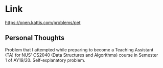 # Link

https://open.kattis.com/problems/pet

## Personal Thoughts

Problem that I attempted while preparing to become a Teaching Assistant (TA) for NUS' CS2040 (Data Structures and Algorithms) course in Semester 1 of AY19/20. Self-explanatory problem.

